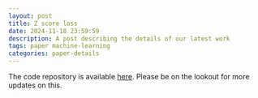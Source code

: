```yaml
---
layout: post
title: Z score loss
date: 2024-11-18 23:59:59
description: A post describing the details of our latest work
tags: paper machine-learning
categories: paper-details
---
```


The code repository is available [here](https://github.com/Jai2500/Z-Score-Loss). Please be on the lookout for more updates on this.
